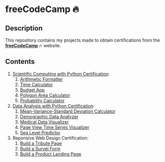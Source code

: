 # freeCodeCamp :fire:

## Description

This repository contains my projects made to obtain certifications from the [**freeCodeCamp**](https://www.freecodecamp.org/) :fire: website.

## Contents

1. [Scientific Computing with Python Certification](https://www.freecodecamp.org/certification/gpm22/scientific-computing-with-python-v7):
   1. [Arithmetic Formatter](https://replit.com/@GabrielPachco/boilerplate-arithmetic-formatter-1)
   2. [Time Calculator](https://replit.com/@GabrielPachco/boilerplate-time-calculator)
   3. [Budget App](https://replit.com/@GabrielPachco/boilerplate-budget-app)
   4. [Polygon Area Calculator](https://replit.com/@GabrielPachco/boilerplate-polygon-area-calculator)
   5. [Probability Calculator](https://replit.com/@GabrielPachco/boilerplate-probability-calculator)
2. [Data Analysis with Python Certification](https://www.freecodecamp.org/certification/gpm22/data-analysis-with-python-v7):
   1. [Mean-Variance-Standard Deviation Calculator](https://replit.com/@GabrielPachco/boilerplate-mean-variance-standard-deviation-calculator)
   2. [Demographic Data Analyzer](https://replit.com/@GabrielPachco/boilerplate-demographic-data-analyzer)
   3. [Medical Data Visualizer](https://replit.com/@GabrielPachco/boilerplate-medical-data-visualizer)
   4. [Page View Time Series Visualizer](https://replit.com/@GabrielPachco/boilerplate-page-view-time-series-visualizer)
   5. [Sea Level Predictor](https://replit.com/@GabrielPachco/boilerplate-sea-level-predictor)
3. Reponsive Web Design Certification:
   1. [Build a Tribute Page](https://codepen.io/gpm22/pen/jOBGpLo)
   2. [Build a Survei Form](https://codepen.io/gpm22/pen/xxqXJeL)
   3. [Build a Product Landing Page](https://codepen.io/gpm22/pen/rNyGodY)

